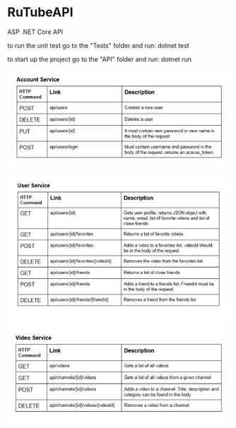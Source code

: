 # RuTubeAPI
ASP .NET Core API

to run the unit test go to the "Tests" folder and run: dotnet test

to start up the project go to the "API" folder and run: dotnet run

![GitHub Logo](images/AccountService.png)

![GitHub Logo](images/UserService.png)

![GitHub Logo](images/VideoService.png)